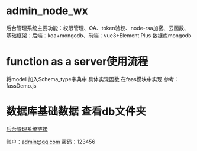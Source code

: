 # admin_node_wx
后台管理系统主要功能：权限管理、OA、token验权、node-rsa加密、云函数、
基础框架：后端：koa+mongodb、前端：vue3+Element Plus
数据库mongodb

# function as a server使用流程

将model 加入Schema_type字典中
具体实现函数 在faas模块中实现
参考：fassDemo.js

# 数据库基础数据 查看db文件夹

[后台管理系统链接](https://s1.z100.vip:8555/vue/welcome)

账户：admin@qq.com
密码：123456
